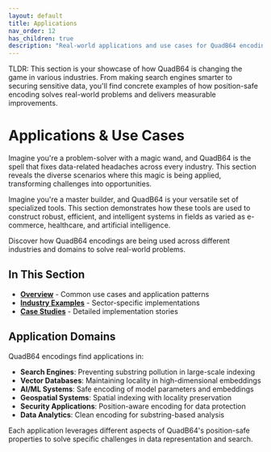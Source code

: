 ```yaml
---
layout: default
title: Applications
nav_order: 12
has_children: true
description: "Real-world applications and use cases for QuadB64 encodings across different industries and domains."
---
```


TLDR: This section is your showcase of how QuadB64 is changing the game in various industries. From making search engines smarter to securing sensitive data, you'll find concrete examples of how position-safe encoding solves real-world problems and delivers measurable improvements.

# Applications & Use Cases

Imagine you're a problem-solver with a magic wand, and QuadB64 is the spell that fixes data-related headaches across every industry. This section reveals the diverse scenarios where this magic is being applied, transforming challenges into opportunities.

Imagine you're a master builder, and QuadB64 is your versatile set of specialized tools. This section demonstrates how these tools are used to construct robust, efficient, and intelligent systems in fields as varied as e-commerce, healthcare, and artificial intelligence.

Discover how QuadB64 encodings are being used across different industries and domains to solve real-world problems.

## In This Section

- **[Overview](overview/)** - Common use cases and application patterns
- **[Industry Examples](industries/)** - Sector-specific implementations
- **[Case Studies](case-studies/)** - Detailed implementation stories

## Application Domains

QuadB64 encodings find applications in:

- **Search Engines**: Preventing substring pollution in large-scale indexing
- **Vector Databases**: Maintaining locality in high-dimensional embeddings
- **AI/ML Systems**: Safe encoding of model parameters and embeddings
- **Geospatial Systems**: Spatial indexing with locality preservation
- **Security Applications**: Position-aware encoding for data protection
- **Data Analytics**: Clean encoding for substring-based analysis

Each application leverages different aspects of QuadB64's position-safe properties to solve specific challenges in data representation and search.